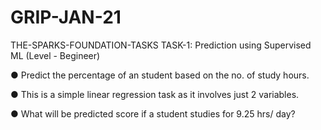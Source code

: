 # GRIP-JAN-21

THE-SPARKS-FOUNDATION-TASKS
TASK-1: Prediction using Supervised ML (Level - Begineer)


● Predict the percentage of an student based on the no. of study hours.

● This is a simple linear regression task as it involves just 2 variables.

● What will be predicted score if a student studies for 9.25 hrs/ day?
